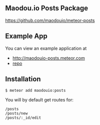 ## Maodou.io Posts Package
https://github.com/maodouio/meteor-posts

## Example App
You can view an example application at

* http://maodouio-posts.meteor.com
* [repo](https://github.com/maodouio/meteor-skeleton)

## Installation
```
$ meteor add maodouio:posts
```
You will by default get routes for:
```
/posts
/posts/new
/posts/:_id/edit
```
